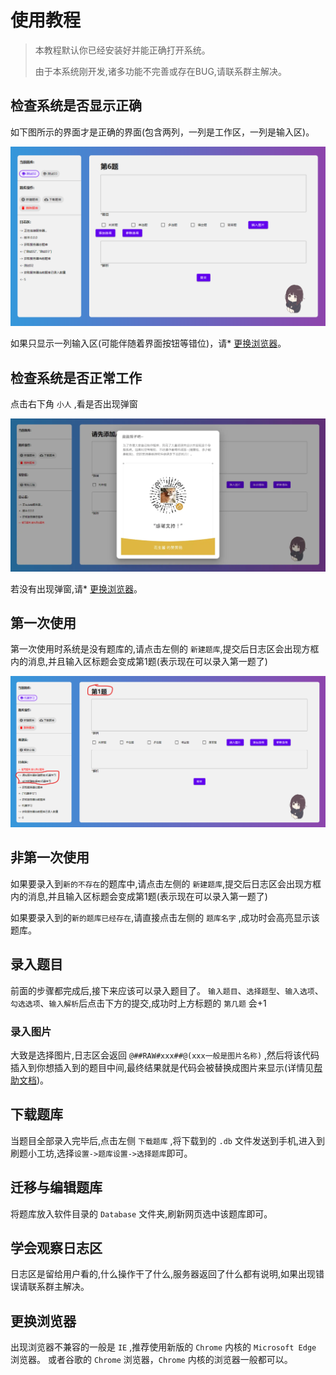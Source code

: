 # 使用教程
> 本教程默认你已经安装好并能正确打开系统。
> 
> 由于本系统刚开发,诸多功能不完善或存在BUG,请联系群主解决。

## 检查系统是否显示正确
如下图所示的界面才是正确的界面(包含两列，一列是工作区，一列是输入区)。

![](../img/cover.png)

如果只显示一列输入区(可能伴随着界面按钮等错位)，请* [更换浏览器](#更换浏览器)。
## 检查系统是否正常工作
点击右下角 `小人` ,看是否出现弹窗

![](../img/a.png)

若没有出现弹窗,请* [更换浏览器](#更换浏览器)。
## 第一次使用
第一次使用时系统是没有题库的,请点击左侧的 `新建题库`,提交后日志区会出现方框内的消息,并且输入区标题会变成第1题(表示现在可以录入第一题了)

![](../img/b.png)
## 非第一次使用
如果要录入到`新的不存在`的题库中,请点击左侧的 `新建题库`,提交后日志区会出现方框内的消息,并且输入区标题会变成第1题(表示现在可以录入第一题了)

如果要录入到的`新的题库已经存在`,请直接点击左侧的 `题库名字` ,成功时会高亮显示该题库。
## 录入题目
前面的步骤都完成后,接下来应该可以录入题目了。
`输入题目`、`选择题型`、`输入选项`、`勾选选项`、`输入解析`后点击下方的提交,成功时上方标题的 `第几题` 会+1
### 录入图片
大致是选择图片,日志区会返回 `@##RAW#xxx##@(xxx一般是图片名称)` ,然后将该代码插入到你想插入到的题目中间,最终结果就是代码会被替换成图片来显示(详情见[帮助文档](../static/doc/doc.000.md))。
## 下载题库
当题目全部录入完毕后,点击左侧 `下载题库` ,将下载到的 `.db` 文件发送到手机,进入到刷题小工坊,选择`设置->题库设置->选择题库`即可。
## 迁移与编辑题库
将题库放入软件目录的 `Database` 文件夹,刷新网页选中该题库即可。
## 学会观察日志区
日志区是留给用户看的,什么操作干了什么,服务器返回了什么都有说明,如果出现错误请联系群主解决。
## 更换浏览器
出现浏览器不兼容的一般是 `IE` ,推荐使用新版的 `Chrome` 内核的 `Microsoft Edge` 浏览器。
或者谷歌的 `Chrome` 浏览器，`Chrome` 内核的浏览器一般都可以。